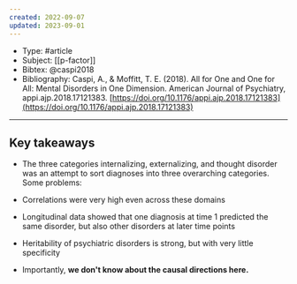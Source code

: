 ```yaml
---
created: 2022-09-07
updated: 2023-09-01
---
```

* Type: #article
* Subject: [[p-factor]]
* Bibtex: @caspi2018
* Bibliography: Caspi, A., & Moffitt, T. E. (2018). All for One and One for All: Mental Disorders in One Dimension. American Journal of Psychiatry, appi.ajp.2018.17121383. [https://doi.org/10.1176/appi.ajp.2018.17121383](https://doi.org/10.1176/appi.ajp.2018.17121383)
---
## Key takeaways
-   The three categories internalizing, externalizing, and thought disorder was an attempt to sort diagnoses into three overarching categories. Some problems:
        
-   Correlations were very high even across these domains
-   Longitudinal data showed that one diagnosis at time 1 predicted the same disorder, but also other disorders at later time points    
-   Heritability of psychiatric disorders is strong, but with very little specificity       
-   Importantly, **we don't know about the causal directions here.**